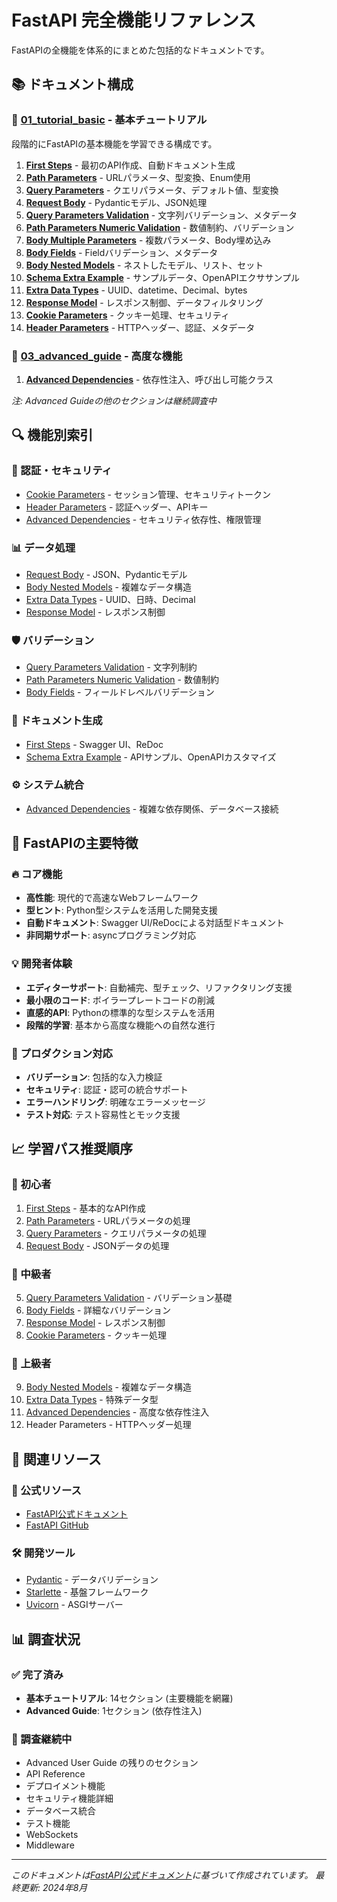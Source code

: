 # FastAPI 完全機能リファレンス

FastAPIの全機能を体系的にまとめた包括的なドキュメントです。

## 📚 ドキュメント構成

### 🏁 [01_tutorial_basic](./01_tutorial_basic/) - 基本チュートリアル
段階的にFastAPIの基本機能を学習できる構成です。

1. **[First Steps](./01_tutorial_basic/01_first_steps.md)** - 最初のAPI作成、自動ドキュメント生成
2. **[Path Parameters](./01_tutorial_basic/02_path_parameters.md)** - URLパラメータ、型変換、Enum使用
3. **[Query Parameters](./01_tutorial_basic/03_query_parameters.md)** - クエリパラメータ、デフォルト値、型変換
4. **[Request Body](./01_tutorial_basic/04_request_body.md)** - Pydanticモデル、JSON処理
5. **[Query Parameters Validation](./01_tutorial_basic/05_query_params_validation.md)** - 文字列バリデーション、メタデータ
6. **[Path Parameters Numeric Validation](./01_tutorial_basic/06_path_params_numeric_validation.md)** - 数値制約、バリデーション
7. **[Body Multiple Parameters](./01_tutorial_basic/07_body_multiple_parameters.md)** - 複数パラメータ、Body埋め込み
8. **[Body Fields](./01_tutorial_basic/08_body_fields.md)** - Fieldバリデーション、メタデータ
9. **[Body Nested Models](./01_tutorial_basic/09_body_nested_models.md)** - ネストしたモデル、リスト、セット
10. **[Schema Extra Example](./01_tutorial_basic/10_schema_extra_example.md)** - サンプルデータ、OpenAPIエクササンプル
11. **[Extra Data Types](./01_tutorial_basic/11_extra_data_types.md)** - UUID、datetime、Decimal、bytes
12. **[Response Model](./01_tutorial_basic/12_response_model.md)** - レスポンス制御、データフィルタリング
13. **[Cookie Parameters](./01_tutorial_basic/13_cookie_parameters.md)** - クッキー処理、セキュリティ
14. **[Header Parameters](./01_tutorial_basic/14_header_parameters.md)** - HTTPヘッダー、認証、メタデータ

### 🚀 [03_advanced_guide](./03_advanced_guide/) - 高度な機能

1. **[Advanced Dependencies](./03_advanced_guide/01_advanced_dependencies.md)** - 依存性注入、呼び出し可能クラス

*注: Advanced Guideの他のセクションは継続調査中*

## 🔍 機能別索引

### 🔐 認証・セキュリティ
- [Cookie Parameters](./01_tutorial_basic/13_cookie_parameters.md) - セッション管理、セキュリティトークン
- [Header Parameters](./01_tutorial_basic/14_header_parameters.md) - 認証ヘッダー、APIキー
- [Advanced Dependencies](./03_advanced_guide/01_advanced_dependencies.md) - セキュリティ依存性、権限管理

### 📊 データ処理
- [Request Body](./01_tutorial_basic/04_request_body.md) - JSON、Pydanticモデル
- [Body Nested Models](./01_tutorial_basic/09_body_nested_models.md) - 複雑なデータ構造
- [Extra Data Types](./01_tutorial_basic/11_extra_data_types.md) - UUID、日時、Decimal
- [Response Model](./01_tutorial_basic/12_response_model.md) - レスポンス制御

### 🛡️ バリデーション
- [Query Parameters Validation](./01_tutorial_basic/05_query_params_validation.md) - 文字列制約
- [Path Parameters Numeric Validation](./01_tutorial_basic/06_path_params_numeric_validation.md) - 数値制約
- [Body Fields](./01_tutorial_basic/08_body_fields.md) - フィールドレベルバリデーション

### 📝 ドキュメント生成
- [First Steps](./01_tutorial_basic/01_first_steps.md) - Swagger UI、ReDoc
- [Schema Extra Example](./01_tutorial_basic/10_schema_extra_example.md) - APIサンプル、OpenAPIカスタマイズ

### ⚙️ システム統合
- [Advanced Dependencies](./03_advanced_guide/01_advanced_dependencies.md) - 複雑な依存関係、データベース接続

## 🎯 FastAPIの主要特徴

### 🔥 コア機能
- **高性能**: 現代的で高速なWebフレームワーク
- **型ヒント**: Python型システムを活用した開発支援
- **自動ドキュメント**: Swagger UI/ReDocによる対話型ドキュメント
- **非同期サポート**: asyncプログラミング対応

### 💡 開発者体験
- **エディターサポート**: 自動補完、型チェック、リファクタリング支援
- **最小限のコード**: ボイラープレートコードの削減
- **直感的API**: Pythonの標準的な型システムを活用
- **段階的学習**: 基本から高度な機能への自然な進行

### 🔧 プロダクション対応
- **バリデーション**: 包括的な入力検証
- **セキュリティ**: 認証・認可の統合サポート
- **エラーハンドリング**: 明確なエラーメッセージ
- **テスト対応**: テスト容易性とモック支援

## 📈 学習パス推奨順序

### 🌱 初心者
1. [First Steps](./01_tutorial_basic/01_first_steps.md) - 基本的なAPI作成
2. [Path Parameters](./01_tutorial_basic/02_path_parameters.md) - URLパラメータの処理
3. [Query Parameters](./01_tutorial_basic/03_query_parameters.md) - クエリパラメータの処理
4. [Request Body](./01_tutorial_basic/04_request_body.md) - JSONデータの処理

### 🌿 中級者
5. [Query Parameters Validation](./01_tutorial_basic/05_query_params_validation.md) - バリデーション基礎
6. [Body Fields](./01_tutorial_basic/08_body_fields.md) - 詳細なバリデーション
7. [Response Model](./01_tutorial_basic/12_response_model.md) - レスポンス制御
8. [Cookie Parameters](./01_tutorial_basic/13_cookie_parameters.md) - クッキー処理

### 🌲 上級者
9. [Body Nested Models](./01_tutorial_basic/09_body_nested_models.md) - 複雑なデータ構造
10. [Extra Data Types](./01_tutorial_basic/11_extra_data_types.md) - 特殊データ型
11. [Advanced Dependencies](./03_advanced_guide/01_advanced_dependencies.md) - 高度な依存性注入
12. Header Parameters - HTTPヘッダー処理

## 🔗 関連リソース

### 📖 公式リソース
- [FastAPI公式ドキュメント](https://fastapi.tiangolo.com/)
- [FastAPI GitHub](https://github.com/tiangolo/fastapi)

### 🛠️ 開発ツール
- [Pydantic](https://pydantic-docs.helpmanual.io/) - データバリデーション
- [Starlette](https://www.starlette.io/) - 基盤フレームワーク
- [Uvicorn](https://www.uvicorn.org/) - ASGIサーバー

## 📊 調査状況

### ✅ 完了済み
- **基本チュートリアル**: 14セクション (主要機能を網羅)
- **Advanced Guide**: 1セクション (依存性注入)

### 🔄 調査継続中
- Advanced User Guide の残りのセクション
- API Reference
- デプロイメント機能
- セキュリティ機能詳細
- データベース統合
- テスト機能
- WebSockets
- Middleware

---

*このドキュメントは[FastAPI公式ドキュメント](https://fastapi.tiangolo.com/)に基づいて作成されています。*
*最終更新: 2024年8月*